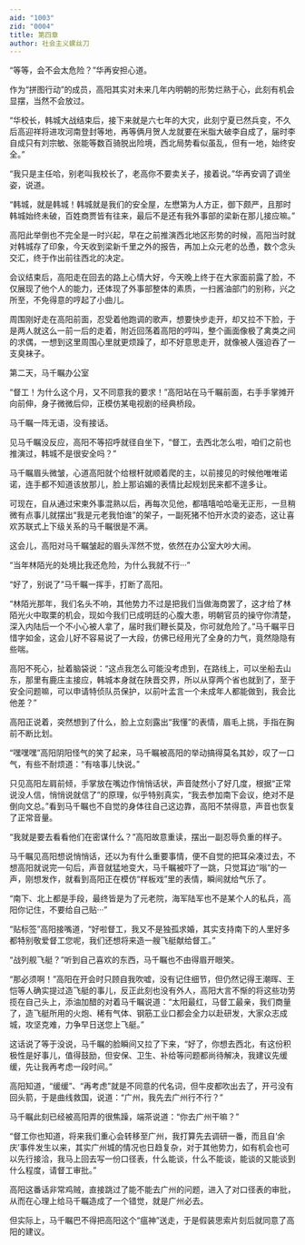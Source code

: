 ```yaml
---
aid: "1003"
zid: "0004"
title: 第四章
author: 社会主义螺丝刀
---
```


“等等，会不会太危险？”华再安担心道。

作为“拼图行动”的成员，高阳其实对未来几年内明朝的形势烂熟于心，此刻有机会显摆，当然不会放过。

“华校长，韩城大战结束后，接下来就是六七年的大灾，此刻宁夏已然兵变，不久后高迎祥将进攻河南登封等地，再等俩月贺人龙就要在米脂大破李自成了，届时李自成只有刘宗敏、张能等数百骑脱出险境，西北局势看似虽乱，但有一地，始终安全。”

“我只是主任哈，别老叫我校长了，老高你不要卖关子，接着说。”华再安调了调坐姿，说道。

“韩城，就是韩城！韩城就是我们的安全屋，左懋第为人方正，御下颇严，且那时韩城始终未破，百姓商贾皆有往来，最后不是还有我外事部的梁新在那儿接应嘛。”

高阳此举倒也不完全是一时兴起，早在之前推演西北地区形势的时候，高阳当时就对韩城存了印象，今天收到梁新千里之外的报告，再加上众元老的怂恿，数个念头交汇，终于作出前往西北的决定。

会议结束后，高阳走在回去的路上心情大好，今天晚上终于在大家面前露了脸，不仅展现了他个人的能力，还体现了外事部整体的素质，一扫酱油部门的别称，兴之所至，不免得意的哼起了小曲儿。

周围刚好走在高阳前面，忍受着他跑调的歌声，想要快步走开，却又拉不下脸，于是两人就这么一前一后的走着，附近回荡着高阳的哼叫，整个画面像极了禽类之间的求偶，一想到这里周围心里就更烦躁了，却不好意思走开，就像被人强迫吞了一支臭袜子。

第二天，马千瞩办公室

“督工！为什么这个月，又不同意我的要求！”高阳站在马千瞩前面，右手手掌摊开向前伸，身子微微后仰，正模仿某电视剧的经典桥段。

马千瞩一阵无语，没有接话。

见马千瞩没反应，高阳不等招呼就径自坐下，“督工，去西北怎么啦，咱们之前也推演过，韩城不是很安全吗？”

马千瞩眉头微皱，心道高阳就个给根杆就顺着爬的主，以前接见的时候他唯唯诺诺，连手都不知道该放那儿，脸上那谄媚的表情比起规划民来都不遑多让。

可现在，自从通过宋柬外事混熟以后，再每次见他，都嘻嘻哈哈毫无正形，一旦稍微有点事儿就摆出“我是元老我怕谁”的架子，一副死猪不怕开水烫的姿态，这让喜欢苏联式上下级关系的马千瞩很是不满。

这会儿，高阳对马千瞩皱起的眉头浑然不觉，依然在办公室大吵大闹。

“当年林陌光的处境比我还危险，为什么我就不行···”

“好了，别说了”马千瞩一挥手，打断了高阳。

“林陌光那年，我们名头不响，其他势力不过是把我们当做海商罢了，这才给了林陌光火中取栗的机会，现如今我们已成明廷的心腹大患，明朝官员的操守你清楚，深入内陆后一个不小心被人拿了，届时我们鞭长莫及，你可就危险了。”马千瞩平日惜字如金，这会儿好不容易说了一大段，仿佛已经用光了全身的力气，竟然隐隐有些喘。

高阳不死心，扯着脑袋说：“这点我怎么可能没考虑到，在路线上，可以坐船去山东，那里有鹿庄主接应，韩城本身就在陕晋交界，所以从穿两个省也就到了，至于安全问题嘛，可以申请特侦队员保护，以前叶孟言一个未成年人都能做到，我会比他差？”

高阳正说着，突然想到了什么，脸上立刻露出“我懂”的表情，眉毛上挑，手指在胸前不断比划。

“嘿嘿嘿”高阳阴阳怪气的笑了起来，马千瞩被高阳的举动搞得莫名其妙，叹了一口气，有些不耐烦道：“有啥事儿快说。”

只见高阳左肩前倾，手掌放在嘴边作悄悄话状，声音陡然小了好几度，根据“正常说没人信，悄悄说就信了”的原理，似乎特别真实，“我去参加南下会议，绝对不是倒向文总。”看到马千瞩也不自觉的身体往自己这边靠，高阳不禁得意，声音也恢复了正常音量。

“我就是要去看看他们在密谋什么？”高阳故意重读，摆出一副忍辱负重的样子。

马千瞩见高阳想说悄悄话，还以为有什么重要事情，便不自觉的把耳朵凑过去，不想高阳就说完一句后，声音就猛地变大，马千瞩被吓了一跳，只觉耳边“嗡”的一声，刚想发作，就看到高阳正在模仿“样板戏”里的表情，瞬间就给气乐了。

“南下、北上都是手段，最终皆是为了元老院，海军陆军也不是某个人的私兵，高阳你记住，不要给自己贴···”

“贴标签”高阳接嘴道，“好啦督工，我又不是独孤求婚，其实支持南下的人里好多都特别敬爱督工您呢，我们还想将来造一艘飞艇献给督工。”

“战列舰飞艇？”听到自己喜欢的东西，马千瞩也不由得眉开眼笑。

“那必须啊！”高阳在开会时只顾自我吹嘘，没有记住细节，但仍然记得王潮晖、王恺等人确实提过造飞艇的事儿，反正此刻也没有外人，高阳大言不惭的将这些功劳揽在自己头上，添油加醋的对着马千瞩说道：“太阳最红，马督工最亲，我们商量了，造飞艇所用的火炮、稀有气体、钢筋工业口都会全力以赴研发，大家众志成城，攻坚克难，力争早日送您上飞艇。”

这话说了等于没说，马千瞩的脸瞬间又拉了下来，“好了，你想去西北，有这份积极性是好事儿，值得鼓励，但安保、卫生、补给等问题都尚待解决，我建议先缓缓，先让我再考虑一段时间。”

高阳知道，“缓缓”、“再考虑”就是不同意的代名词，但牛皮都吹出去了，开弓没有回头箭，于是曲线救国，说道：“广州，我先去广州行不行？”

马千瞩此刻已经被高阳弄的很焦躁，端茶说道：“你去广州干嘛？”

“督工你也知道，将来我们重心会转移至广州，我打算先去调研一番，而且自‘余庆’事件发生以来，其实广州城的情况也日趋复杂，对于其他势力，如有机会也可以先行接洽，我马上回去写一份口径表，什么能谈，什么不能谈，能谈的又能谈到什么程度，请督工审批。”

高阳这番话非常鸡贼，直接跳过了能不能去广州的问题，进入了对口径表的审批，从而在心理上给马千瞩造成了一个错觉，就是广州必去。

但实际上，马千瞩巴不得把高阳这个“瘟神”送走，于是假装思索片刻后就同意了高阳的建议。
